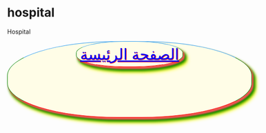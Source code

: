 # hospital
Hospital
<style type="text/css">

.home{text-align:center;

        font-size:35px;

        text-shadow: 1px 1px 1px red;

        background-color:#fffde7;

        color:blue;

        width:550px;

        height:160px;

        border-radius:45%;

        margin:auto;

        padding:8px;

        border-style:solid;

        border-width:1px;

        border-color:#2196f3 green red green;

        box-shadow: 3px 4px 3px 1px #ef5350 ,6px 8px 6px 2px green ,9px 12px 9px 1px yellow;

       } </style>

<div class="home"   ><a class="home" href="delengathosssptal.html" >الصفحة الرئيسة</a></div>

  
